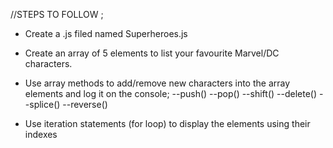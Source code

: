 //STEPS TO FOLLOW ;


- Create a .js filed named Superheroes.js 
- Create an array of 5 elements to list your favourite Marvel/DC characters.
- Use array methods to add/remove new characters into the array elements and log it on the console;
        --push()
        --pop() 
        --shift()
        --delete()
        --splice()
        --reverse()

- Use iteration statements (for loop) to display the elements using their indexes 